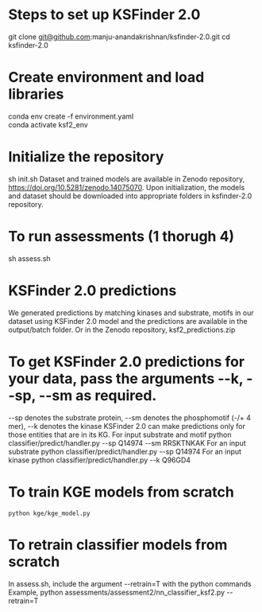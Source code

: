 # Steps to set up KSFinder 2.0
git clone git@github.com:manju-anandakrishnan/ksfinder-2.0.git
cd ksfinder-2.0

# Create environment and load libraries
conda env create -f environment.yaml <br>
conda activate ksf2_env <br>

# Initialize the repository
sh init.sh
Dataset and trained models are available in Zenodo repository, https://doi.org/10.5281/zenodo.14075070. Upon initialization, the models and dataset should be downloaded into appropriate folders in ksfinder-2.0 repository.

# To run assessments (1 thorugh 4)
sh assess.sh

# KSFinder 2.0 predictions
We generated predictions by matching kinases and substrate, motifs in our dataset using KSFinder 2.0 model and the predictions are available in the output/batch folder. Or in the Zenodo repository, ksf2_predictions.zip

# To get KSFinder 2.0 predictions for your data, pass the arguments --k, --sp, --sm as required. 
--sp denotes the substrate protein, --sm denotes the phosphomotif (-/+ 4 mer),  --k denotes the kinase
KSFinder 2.0 can make predictions only for those entities that are in its KG.
For input substrate and motif
    python classifier/predict/handler.py --sp Q14974 --sm RRSKTNKAK
For an input substrate
    python classifier/predict/handler.py --sp Q14974
For an input kinase
    python classifier/predict/handler.py --k Q96GD4

# To train KGE models from scratch
    python kge/kge_model.py

# To retrain classifier models from scratch
In assess.sh, include the argument --retrain=T with the python commands
Example, python assessments/assessment2/nn_classifier_ksf2.py --retrain=T   